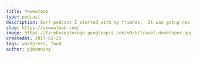 ```yaml
---
title: Yewwwtoob
type: podcast
description: Surf podcast I started with my friends.  It was going really good and then I flew to Bali and got caught there for 2 years during COVID ;)
slug: https://yewwwtoob.com/
image: https://firebasestorage.googleapis.com/v0/b/travel-developer.appspot.com/o/work%2Fkooks.jpg?alt=media&token=e64e1a38-9473-4f3a-b06f-7291fe36cd3c
createdAt: 2017-02-23
tags: wordpress, food
author: pjmanning
---
```

